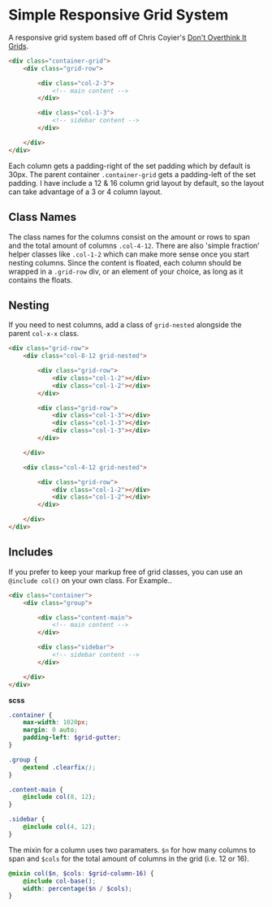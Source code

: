 # Simple Responsive Grid System

A responsive grid system based off of Chris Coyier's [Don't Overthink It Grids](http://css-tricks.com/dont-overthink-it-grids/).

```html
<div class="container-grid">
    <div class="grid-row">

        <div class="col-2-3">
            <!-- main content -->
        </div>

        <div class="col-1-3">
            <!-- sidebar content -->
        </div>

    </div>
</div>
```

Each column gets a padding-right of the set padding which by default is 30px. The parent container `.container-grid` gets a padding-left of the set padding. I have include a 12 & 16 column grid layout by default, so the layout can take advantage of a 3 or 4 column layout.

## Class Names

The class names for the columns consist on the amount or rows to span and the total amount of columns `.col-4-12`. There are also 'simple fraction' helper classes like `.col-1-2` which can make more sense once you start nesting columns. Since the content is floated, each column should be wrapped in a `.grid-row` div, or an element of your choice, as long as it contains the floats.

## Nesting

If you need to nest columns, add a class of `grid-nested` alongside the parent `col-x-x` class.

```html
<div class="grid-row">
    <div class="col-8-12 grid-nested">

        <div class="grid-row">
            <div class="col-1-2"></div>
            <div class="col-1-2"></div>
        </div>

        <div class="grid-row">
            <div class="col-1-3"></div>
            <div class="col-1-3"></div>
            <div class="col-1-3"></div>
        </div>

    </div>

    <div class="col-4-12 grid-nested">

        <div class="grid-row">
            <div class="col-1-2"></div>
            <div class="col-1-2"></div>
        </div>

    </div>
</div>
```

## Includes

If you prefer to keep your markup free of grid classes, you can use an `@include col()` on your own class. For Example..

```html
<div class="container">
    <div class="group">

        <div class="content-main">
            <!-- main content -->
        </div>

        <div class="sidebar">
            <!-- sidebar content -->
        </div>

    </div>
</div>
```

**scss**

```scss
.container {
    max-width: 1020px;
    margin: 0 auto;
    padding-left: $grid-gutter;
}

.group {
    @extend .clearfix();
}

.content-main {
    @include col(8, 12);
}

.sidebar {
    @include col(4, 12);
}
```

The mixin for a column uses two paramaters. `$n` for how many columns to span and `$cols` for the total amount of columns in the grid (i.e. 12 or 16).

```scss
@mixin col($n, $cols: $grid-column-16) {
    @include col-base();
    width: percentage($n / $cols);
}
```
